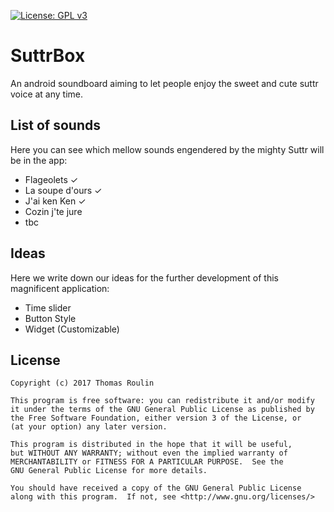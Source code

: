 [![License: GPL v3](https://img.shields.io/badge/License-GPL%20v3-blue.svg)](http://www.gnu.org/licenses/gpl-3.0)

# SuttrBox
An android soundboard aiming to let people enjoy the sweet and cute suttr voice at any time.

## List of sounds
Here you can see which mellow sounds engendered by the mighty Suttr will be in the app:

* Flageolets ✓
* La soupe d'ours ✓
* J'ai ken Ken ✓
* Cozin j'te jure
* tbc

## Ideas
Here we write down our ideas for the further development of this magnificent application:

* Time slider
* Button Style
* Widget (Customizable)

## License

```
Copyright (c) 2017 Thomas Roulin

This program is free software: you can redistribute it and/or modify
it under the terms of the GNU General Public License as published by
the Free Software Foundation, either version 3 of the License, or
(at your option) any later version.

This program is distributed in the hope that it will be useful,
but WITHOUT ANY WARRANTY; without even the implied warranty of
MERCHANTABILITY or FITNESS FOR A PARTICULAR PURPOSE.  See the
GNU General Public License for more details.

You should have received a copy of the GNU General Public License
along with this program.  If not, see <http://www.gnu.org/licenses/>
```
